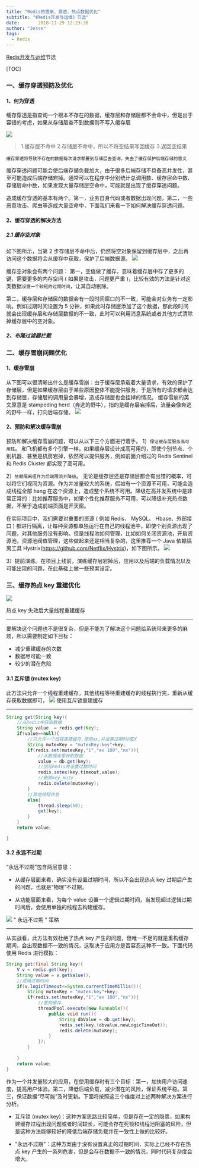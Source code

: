 ```yaml
---
title: "Redis的雪崩、穿透、热点数据优化"
subtitle: "《Redis开发与运维》节选"
date:       2018-11-29 12:23:30
author: "Jesse"
tags:
  - Redis
---
```

[Redis开发与运维](https://book.douban.com/subject/26971561/)节选

[TOC]

### 一、缓存穿透预防及优化
#### 1、何为穿透
缓存穿透是指查询一个根本不存在的数据，缓存层和存储层都不会命中，但是出于容错的考虑，如果从存储层查不到数据则不写入缓存层

![](https://ws1.sinaimg.cn/large/006tKfTcgy1g0t58anb6aj309709e0ss.jpg)
>1.缓存层不命中
2.存储层不命中，所以不将空结果写回缓存
3.返回空结果

`缓存穿透将导致不存在的数据每次请求都要到存储层去查询，失去了缓存保护后端存储的意义`

缓存穿透问题可能会使后端存储负载加大，由于很多后端存储不具备高并发性，甚至可能造成后端存储宕掉。通常可以在程序中分别统计总调用数、缓存层命中数、存储层命中数，如果发现大量存储层空命中，可能就是出现了缓存穿透问题。

造成缓存穿透的基本有两个。第一，业务自身代码或者数据出现问题，第二，一些恶意攻击、爬虫等造成大量空命中，下面我们来看一下如何解决缓存穿透问题。

#### 2、缓存穿透的解决方法
##### 2.1 缓存空对象
如下图所示，当第 2 步存储层不命中后，仍然将空对象保留到缓存层中，之后再访问这个数据将会从缓存中获取，保护了后端数据源。
![](https://ws3.sinaimg.cn/large/006tKfTcgy1g0t5d5ievqj30970ad3yl.jpg)

缓存空对象会有两个问题：
第一，空值做了缓存，意味着缓存层中存了更多的键，需要更多的内存空间 ( 如果是攻击，问题更严重 )，比较有效的方法是针对这类数据`设置一个较短的过期时间`，让其自动剔除。

第二，缓存层和存储层的数据会有一段时间窗口的不一致，可能会对业务有一定影响。例如过期时间设置为 5 分钟，如果此时存储层添加了这个数据，那此段时间就会出现缓存层和存储层数据的不一致，此时可以利用消息系统或者其他方式清除掉缓存层中的空对象。

##### 2、布隆过滤器拦截


### 二、缓存雪崩问题优化
#### 1、缓存雪崩
从下图可以很清晰出什么是缓存雪崩：由于缓存层承载着大量请求，有效的保护了存储层，但是如果缓存层由于某些原因整体不能提供服务，于是所有的请求都会达到存储层，存储层的调用量会暴增，造成存储层也会挂掉的情况。 缓存雪崩的英文原意是 stampeding herd（奔逃的野牛），指的是缓存层宕掉后，流量会像奔逃的野牛一样，打向后端存储。
![](https://ws4.sinaimg.cn/large/006tKfTcgy1g0t5m3jbnqj30jd0ad74l.jpg)
#### 2、预防和解决缓存雪崩
预防和解决缓存雪崩问题，可以从以下三个方面进行着手。
1）`保证缓存层服务高可用性`。
和飞机都有多个引擎一样，如果缓存层设计成高可用的，即使个别节点、个别机器、甚至是机房宕掉，依然可以提供服务，例如前面介绍过的 Redis Sentinel 和 Redis Cluster 都实现了高可用。

2）`依赖隔离组件为后端限流并降级`。
无论是缓存层还是存储层都会有出错的概率，可以将它们视同为资源。作为并发量较大的系统，假如有一个资源不可用，可能会造成线程全部 hang 在这个资源上，造成整个系统不可用。降级在高并发系统中是非常正常的：比如推荐服务中，如果个性化推荐服务不可用，可以降级补充热点数据，不至于造成前端页面是开天窗。

在实际项目中，我们需要对重要的资源 ( 例如 Redis、 MySQL、 Hbase、外部接口 ) 都进行隔离，让每种资源都单独运行在自己的线程池中，即使个别资源出现了问题，对其他服务没有影响。但是线程池如何管理，比如如何关闭资源池，开启资源池，资源池阀值管理，这些做起来还是相当复杂的，这里推荐一个 Java 依赖隔离工具 Hystrix(https://github.com/Netflix/Hystrix)，如下图所示。
![](https://ws1.sinaimg.cn/large/006tKfTcgy1g0t4cf00m4j30hs0g6jt8.jpg)

3）提前演练。在项目上线前，演练缓存层宕掉后，应用以及后端的负载情况以及可能出现的问题，在此基础上做一些预案设定。

### 三、缓存热点 key 重建优化

![](https://ws3.sinaimg.cn/large/006tKfTcgy1g0t5ypmg9mj30h80a6js8.jpg)

热点 key 失效后大量线程重建缓存

---

要解决这个问题也不是很复杂，但是不能为了解决这个问题给系统带来更多的麻烦，所以需要制定如下目标：

* 减少重建缓存的次数
* 数据尽可能一致
* 较少的潜在危险

#### 3.1 互斥锁 (mutex key)
此方法只允许一个线程重建缓存，其他线程等待重建缓存的线程执行完，重新从缓存获取数据即可，
![](https://ws1.sinaimg.cn/large/006tKfTcgy1g0t678ro9gj30h80dp3zi.jpg)
使用互斥锁重建缓存

---
```java
String get(String key){
    //从Redis中获取数据
    String value  = redis.get(Key);
    if(value==null){
        //只允许一个线程重建缓存,使用nx,并设置过期时间EX
        String mutexKey = "mutexKey:key"+key;
        if(redis.set(mutexKey,"1","ex 180","nx")){
            //从数据库里获取数据
            value = db.get(key);
            //回写Redis并设置过期时间
            redis.setex(key,timeout,value);
            //删除key_mute
            redis.delete(mutexKey);
        }
        //其他线程休息
        else{
            thread.sleep(50);
            get(key);
        }
    }
    return value;

}
```
#### 3.2 永远不过期
“永远不过期”包含两层意思：

* 从缓存层面来看，确实没有设置过期时间，所以不会出现热点 key 过期后产生的问题，也就是“物理”不过期。

* 从功能层面来看，为每个 value 设置一个逻辑过期时间，当发现超过逻辑过期时间后，会使用单独的线程去构建缓存。

![](https://ws1.sinaimg.cn/large/006tKfTcgy1g0t678ro9gj30h80dp3zi.jpg)
" 永远不过期 " 策略

---
从实战看，此方法有效杜绝了热点 key 产生的问题，但唯一不足的就是重构缓存期间，会出现数据不一致的情况，这取决于应用方是否容忍这种不一致。下面代码使用 Redis 进行模拟：

```java
String get(final String key){
    V v = redis.get(key);
    String value = v.getValue();
    //逻辑过期时间
    if(v.logicTimeout<=System.currentTimeMillis()){
        String mutexKey = "mutex:key"+key;
        if(redis.set(mutexKey,"1","ex 180","nx")){
            //重构缓存
            threadPool.execute(new Runnable(){
                public void run(){
                    String dbValue = db.get(key);
                    redis.set(key,(dbvalue,newLogicTimeOut));
                    redis.delete(mutxKey);
                }
            });
        }
    
    }
    return value;
}
```
作为一个并发量较大的应用，在使用缓存时有三个目标：第一，加快用户访问速度，提高用户体验。第二，降低后端负载，减少潜在的风险，保证系统平稳。第三，保证数据“尽可能”及时更新。下面将按照这三个维度对上述两种解决方案进行分析。

* 互斥锁 (mutex key)：这种方案思路比较简单，但是存在一定的隐患，如果构建缓存过程出现问题或者时间较长，可能会存在死锁和线程池阻塞的风险，但是这种方法能够较好的降低后端存储负载并在一致性上做的比较好。

*  "永远不过期"：这种方案由于没有设置真正的过期时间，实际上已经不存在热点 key 产生的一系列危害，但是会存在数据不一致的情况，同时代码复杂度会增大。


